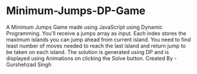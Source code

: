 # Minimum-Jumps-DP-Game
A Minimum Jumps Game made using JavaScript using Dynamic Programming. You'll receive a jumps array as input. Each index stores the maximum islands you can jump ahead from current island. You need to find least number of moves needed to reach the last island and return jump to be taken on each island. The solution is generated using DP and is displayed using Animations on clicking the Solve button.
Created By - Gurshehzad Singh
